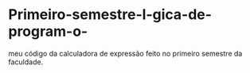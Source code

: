 # Primeiro-semestre-l-gica-de-program-o-
meu código da calculadora de expressão feito no primeiro semestre da faculdade.
